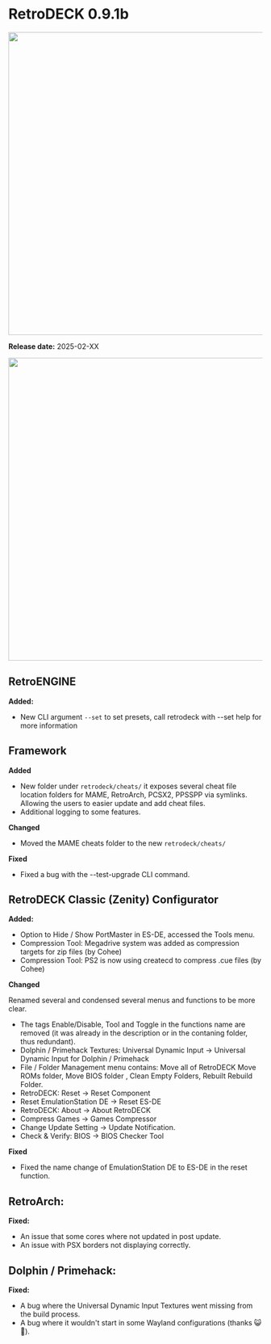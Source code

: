 # RetroDECK 0.9.1b

<img src="../../../wiki_images/logos/rd-logo-box.png" width="600">

**Release date:** 2025-02-XX

<img src="../091b.jpg" width="600"> 

## RetroENGINE

**Added:**

- New CLI argument `--set` to set presets, call retrodeck with --set help for more information

## Framework 

**Added**

- New folder under `retrodeck/cheats/` it exposes several cheat file location folders for MAME, RetroArch, PCSX2, PPSSPP via symlinks. Allowing the users to easier update and add cheat files.
- Additional logging to some features.

**Changed**

- Moved the MAME cheats folder to the new `retrodeck/cheats/`

**Fixed**

- Fixed a bug with the --test-upgrade CLI command.

##  RetroDECK Classic (Zenity) Configurator

**Added:**

- Option to Hide / Show PortMaster in ES-DE, accessed the Tools menu.
- Compression Tool: Megadrive system  was added as compression targets for zip files (by Cohee)
- Compression Tool: PS2 is now using createcd to compress .cue files (by Cohee)

**Changed**

Renamed several and condensed several menus and functions to be more clear. 

- The tags Enable/Disable, Tool and Toggle in the functions name are removed (it was already in the description or in the contaning folder, thus redundant).
- Dolphin / Primehack Textures: Universal Dynamic Input -> Universal Dynamic Input for Dolphin / Primehack
- File / Folder Management menu contains: Move all of RetroDECK
Move ROMs folder, Move BIOS folder , Clean Empty Folders, Rebuilt Rebuild Folder.
- RetroDECK: Reset -> Reset Component
- Reset EmulationStation DE -> Reset ES-DE
- RetroDECK: About -> About RetroDECK
- Compress Games -> Games Compressor
- Change Update Setting -> Update Notification.
- Check & Verify: BIOS -> BIOS Checker Tool


**Fixed**

- Fixed the name change of EmulationStation DE to ES-DE in the reset function.

##  RetroArch:

**Fixed:**

- An issue that some cores where not updated in post update. 
- An issue with PSX borders not displaying correctly. 

##  Dolphin / Primehack:

**Fixed:**

- A bug where the Universal Dynamic Input Textures went missing from the build process. 
- A bug where it wouldn't start in some Wayland configurations (thanks 😺🎩).
